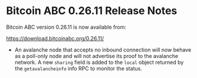 # Bitcoin ABC 0.26.11 Release Notes

Bitcoin ABC version 0.26.11 is now available from:

  <https://download.bitcoinabc.org/0.26.11/>

 - An avalanche node that accepts no inbound connection will now behave as a
   poll-only node and will not advertise its proof to the avalanche network. A
   new `sharing` field is added to the `local` object returned by the
   `getavalancheinfo` info RPC to monitor the status.
